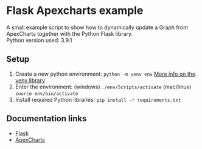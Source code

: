 # Flask Apexcharts example
A small example script to show how to dynamically update a Graph from ApexCharts together with the Python Flask library.\
Python version used: 3.9.1

## Setup
1. Create a new python environment: `python -m venv env` [More info on the venv library](https://docs.python.org/3/library/venv.html)
2. Enter the environment: (windows) `./env/Scripts/activate` (mac/linux) `source env/bin/activate`
3. Install required Python libraries: `pip install -r requirements.txt`



## Documentation links
- [Flask](https://flask.palletsprojects.com/en/1.1.x/)
- [ApexCharts](https://apexcharts.com/docs/installation/)
